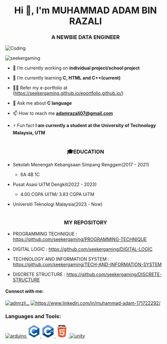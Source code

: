 <h1 align="center">Hi 👋, I'm MUHAMMAD ADAM BIN RAZALI</h1>
<h3 align="center">A NEWBIE DATA ENGINEER</h3>
<img allign="center" class="image fit" alt="Coding" width="400" src="https://i.pinimg.com/originals/2a/53/65/2a53651a35816f499270d8275fd5318f.gif">


<p align="left"> <img src="https://komarev.com/ghpvc/?username=seekergaming&label=Profile%20views&color=0e75b6&style=flat" alt="seekergaming" /> </p>

- 🔭 I’m currently working on **individual project/school project**

- 🌱 I’m currently learning **C, HTML and C++(current)**

- 👨‍💻 Refer my e-portfolio at (https://seekergaming.github.io/eportfolio.github.io/)

- 💬 Ask me about **C language**

- 📫 How to reach me **adamrazali07@gmail.com**

- ⚡ Fun fact **I am currently a student at the University of Technology Malaysia, UTM**
#

<h3 align="center">🎓EDUCATION</h3>

- Sekolah Menengah Kebangsaan Simpang Renggam(2017 - 2021)
    - 6A 4B 1C
      
- Pusat Asasi UiTM Dengkil(2022 - 2023)
    - 4.00 CGPA UITM/ 3.83 CGPA UiTM
  
- Universiti Teknologi Malaysia(2023 - Now)

#

<h3 align="center">MY REPOSITORY</h3>

- PROGRAMMING TECHNIQUE : https://github.com/seekergaming/PROGRAMMING-TECHNIQUE

- DIGITAL LOGIC : https://github.com/seekergaming/DIGITAL-LOGIC

- TECHNOLOGY AND INFORMATION SYSTEM : https://github.com/seekergaming/TECH-AND-INFORMATION-SYSTEM 

- DISCRETE STRUCTURE : https://github.com/seekergaming/DISCRETE-STRUCTURE

<h4 align="left">Connect with me:</h4>
<p align="left">
<a href="https://instagram.com/admrzli._" target="blank"><img align="center" src="https://raw.githubusercontent.com/rahuldkjain/github-profile-readme-generator/master/src/images/icons/Social/instagram.svg" alt="admrzli._" height="30" width="40" /></a>
<a href="https://www.linkedin.com/in/muhammad-adam-171722292/" target="blank"><img align="center" src="https://raw.githubusercontent.com/rahuldkjain/github-profile-readme-generator/master/src/images/icons/Social/linked-in-alt.svg" alt="https://www.linkedin.com/in/muhammad-adam-171722292/" height="30" width="40" /></a>

</p>

<h3 align="left">Languages and Tools:</h3>
<p align="left"> <a href="https://www.arduino.cc/" target="_blank" rel="noreferrer"> <img src="https://cdn.worldvectorlogo.com/logos/arduino-1.svg" alt="arduino" width="40" height="40"/> </a> <a href="https://www.cprogramming.com/" target="_blank" rel="noreferrer"> <img src="https://raw.githubusercontent.com/devicons/devicon/master/icons/c/c-original.svg" alt="c" width="40" height="40"/> </a> <a href="https://www.w3schools.com/cpp/" target="_blank" rel="noreferrer"> <img src="https://raw.githubusercontent.com/devicons/devicon/master/icons/cplusplus/cplusplus-original.svg" alt="cplusplus" width="40" height="40"/> </a> <a href="https://www.w3.org/html/" target="_blank" rel="noreferrer"> <img src="https://raw.githubusercontent.com/devicons/devicon/master/icons/html5/html5-original-wordmark.svg" alt="html5" width="40" height="40"/> </a> <a href="https://unity.com/" target="_blank" rel="noreferrer"> <img src="https://www.vectorlogo.zone/logos/unity3d/unity3d-icon.svg" alt="unity" width="40" height="40"/> </a> </p>
